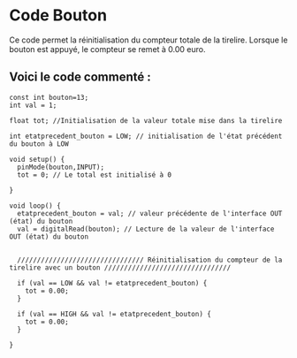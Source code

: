 # Code Bouton

<p> Ce code permet la réinitialisation du compteur totale de la tirelire. Lorsque le bouton est appuyé, le compteur se remet à 0.00 euro. </p>

## Voici le code commenté :

    const int bouton=13; 
    int val = 1;

    float tot; //Initialisation de la valeur totale mise dans la tirelire

    int etatprecedent_bouton = LOW; // initialisation de l'état précédent du bouton à LOW

    void setup() {
      pinMode(bouton,INPUT);
      tot = 0; // Le total est initialisé à 0

    }

    void loop() {
      etatprecedent_bouton = val; // valeur précédente de l'interface OUT (état) du bouton
      val = digitalRead(bouton); // Lecture de la valeur de l'interface OUT (état) du bouton


      //////////////////////////////// Réinitialisation du compteur de la tirelire avec un bouton ////////////////////////////////

      if (val == LOW && val != etatprecedent_bouton) {
        tot = 0.00;
      }

      if (val == HIGH && val != etatprecedent_bouton) {
        tot = 0.00;
      }

    }
